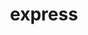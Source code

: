 ---
title: "express"
layout: category
permalink: /categories/express
author_profile: true
taxonomy: express
sidebar:
    nav: "categories"
---